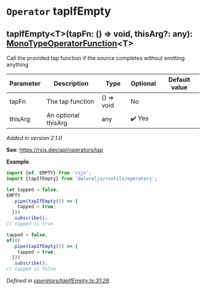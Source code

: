 # `Operator` tapIfEmpty

## tapIfEmpty\<T>(tapFn: () => void, thisArg?: any): [MonoTypeOperatorFunction](https://rxjs.dev/api/index/interface/MonoTypeOperatorFunction)\<T>

Call the provided tap function if the source completes without emitting anything

| **Parameter** | **Description** | **Type** | **Optional** | **Default value** |
|---------------|-----------------|----------|--------------|-------------------|
| tapFn | The tap function | <span>() => void</span> | No |  |
| thisArg | An optional thisArg | <span>any</span> | :heavy_check_mark: Yes |  |

*Added in version 2.1.0*

**See**: https://rxjs.dev/api/operators/tap

**Example**:
```typescript
import {of, EMPTY} from 'rxjs';
import {tapIfEmpty} from '@aloreljs/rxutils/operators';

let tapped = false;
EMPTY
  .pipe(tapIfEmpty(() => {
    tapped = true;
  }))
  .subscribe();
// tapped is true

tapped = false;
of(0)
  .pipe(tapIfEmpty(() => {
    tapped = true;
  }))
  .subscribe();
// tapped is false
```

*Defined in [operators/tapIfEmpty.ts:31:26](https://github.com/Alorel/rxutils/blob/93f4d1c/projects/rxutils/operators/tapIfEmpty.ts#L31).*